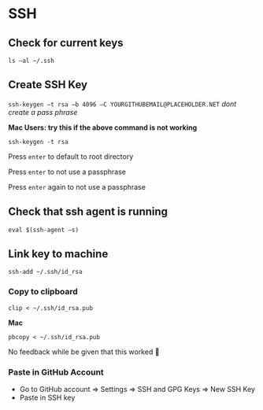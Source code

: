 # SSH

## Check for current keys 

`ls –al ~/.ssh`

## Create SSH Key 

`ssh-keygen –t rsa –b 4096 –C YOURGITHUBEMAIL@PLACEHOLDER.NET`
*dont create a pass phrase*

**Mac Users: try this if the above command is not working**

`ssh-keygen -t rsa`

Press `enter` to default to root directory 

Press `enter` to not use a passphrase 

Press `enter` again to not use a passphrase 

## Check that ssh agent is running 

`eval $(ssh-agent –s)`

## Link key to machine 

`ssh-add ~/.ssh/id_rsa` 

### Copy to clipboard  

`clip < ~/.ssh/id_rsa.pub`

**Mac**

`pbcopy < ~/.ssh/id_rsa.pub`

No feedback while be given that this worked 🤷

### Paste in GitHub Account

* Go to GitHub account => Settings => SSH and GPG Keys => New SSH Key
* Paste in SSH key
